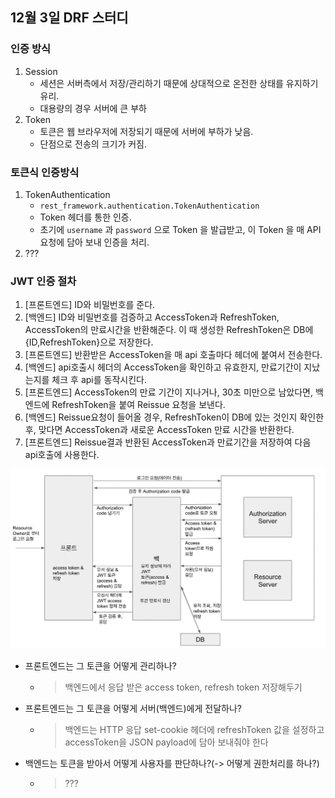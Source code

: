 ## 12월 3일 DRF 스터디

### 인증 방식
1. Session
   - 세션은 서버측에서 저장/관리하기 때문에 상대적으로 온전한 상태를 유지하기 유리.
   - 대용량의 경우 서버에 큰 부하 
2. Token
   - 토큰은 웹 브라우저에 저장되기 때문에 서버에 부하가 낮음.
   - 단점으로 전송의 크기가 커짐.

### 토큰식 인증방식

1. TokenAuthentication
   - `rest_framework.authentication.TokenAuthentication`
   - Token 헤더를 통한 인증.
   - 초기에 `username` 과 `password` 으로 Token 을 발급받고, 이 Token 을 매 API요청에 담아 보내 인증을 처리.
2. ???

### JWT 인증 절차

1. [프론트엔드] ID와 비밀번호를 준다. 
2.  [백엔드] ID와 비밀번호를 검증하고 AccessToken과 RefreshToken, AccessToken의 만료시간을 반환해준다.
   이 때 생성한 RefreshToken은 DB에 {ID,RefreshToken}으로 저장한다.
3. [프론트엔드] 반환받은 AccessToken을 매 api 호출마다 헤더에 붙여서 전송한다. 
4. [백엔드] api호출시 헤더의 AccessToken을 확인하고 유효한지, 만료기간이 지났는지를 체크 후 api를 동작시킨다. 
5. [프론트엔드] AccessToken의 만료 기간이 지나거나, 30초 미만으로 남았다면, 백엔드에 RefreshToken을 붙여 Reissue 요청을 보낸다. 
6. [백엔드] Reissue요청이 들어올 경우, RefreshToken이 DB에 있는 것인지 확인한 후, 맞다면 AccessToken과 새로운 AccessToken 만료 시간을 반환한다. 
7. [프론트엔드] Reissue결과 반환된 AccessToken과 만료기간을 저장하여 다음 api호출에 사용한다.

 ![images_max9106_post_5620524a-4359-4abd-b90c-07b65359b3ca_스크린샷 2021-07-12 오전 4.16.43](./assets/images_max9106_post_5620524a-4359-4abd-b90c-07b65359b3ca_%E1%84%89%E1%85%B3%E1%84%8F%E1%85%B3%E1%84%85%E1%85%B5%E1%86%AB%E1%84%89%E1%85%A3%E1%86%BA%202021-07-12%20%E1%84%8B%E1%85%A9%E1%84%8C%E1%85%A5%E1%86%AB%204.16.43.png)

- 프론트엔드는 그 토큰을 어떻게 관리하나?

    - > 백엔드에서 응답 받은 access token, refresh token 저장해두기

- 프론트엔드는 그 토큰을 어떻게 서버(백엔드)에게 전달하나?

  - >백엔드는 HTTP 응답 set-cookie 헤더에 refreshToken 값을 설정하고 accessToken을 JSON payload에 담아 보내줘야 한다
- 백엔드는 토큰을 받아서 어떻게 사용자를 판단하나?(-> 어떻게 권한처리를 하나?)

  - > ???
